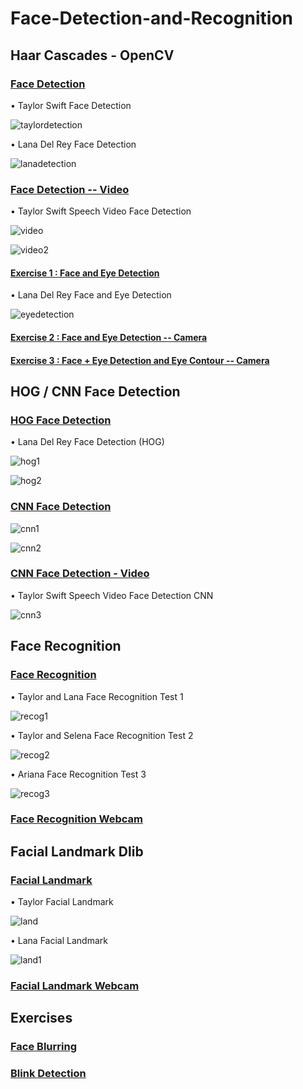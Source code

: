 # Face-Detection-and-Recognition

## Haar Cascades - OpenCV

### [Face Detection](https://github.com/defnebusecelik/Face-Detection-and-Recognition/blob/main/facedetection.py)

• Taylor Swift Face Detection

![taylordetection](https://github.com/defnebusecelik/Face-Detection-and-Recognition/assets/110555559/47b1375e-f571-4827-bd2a-3012a3ebd788)

• Lana Del Rey Face Detection

![lanadetection](https://github.com/defnebusecelik/Face-Detection-and-Recognition/assets/110555559/6b2a41d0-d724-45c7-a55d-c8921e66d1a5)

### [Face Detection -- Video](https://github.com/defnebusecelik/Face-Detection-and-Recognition/blob/main/facedetection_video.py)

• Taylor Swift Speech Video Face Detection 

![video](https://github.com/defnebusecelik/Face-Detection-and-Recognition/assets/110555559/8db0249f-e290-48fd-9c54-c457157e1da0)

![video2](https://github.com/defnebusecelik/Face-Detection-and-Recognition/assets/110555559/0ac344ec-849a-4e9f-a28c-e023c815c5eb)

#### [Exercise 1 : Face and Eye Detection ](https://github.com/defnebusecelik/Face-Detection-and-Recognition/blob/main/haarcascade%C3%B6dev1.py)

• Lana Del Rey Face and Eye Detection

![eyedetection](https://github.com/defnebusecelik/Face-Detection-and-Recognition/assets/110555559/2205f795-d7fa-4010-b568-32741358a3f8)

#### [Exercise 2 : Face and Eye Detection -- Camera](https://github.com/defnebusecelik/Face-Detection-and-Recognition/blob/main/haarcascade%C3%B6dev2.py)

#### [Exercise 3 : Face + Eye Detection and Eye Contour -- Camera](https://github.com/defnebusecelik/Face-Detection-and-Recognition/blob/main/haarcascade%C3%B6dev3.py)

## HOG / CNN Face Detection

### [HOG Face Detection](https://github.com/defnebusecelik/Face-Detection-and-Recognition/blob/main/hog.py)

• Lana Del Rey Face Detection (HOG)

![hog1](https://github.com/defnebusecelik/Face-Detection-and-Recognition/assets/110555559/d2b5e3b9-2f38-486a-b9db-101b1321b974)

![hog2](https://github.com/defnebusecelik/Face-Detection-and-Recognition/assets/110555559/012a9290-fa9d-4d26-bfa4-264261e016a9)

### [CNN Face Detection](https://github.com/defnebusecelik/Face-Detection-and-Recognition/blob/main/hogcnnfacedetection.py)

![cnn1](https://github.com/defnebusecelik/Face-Detection-and-Recognition/assets/110555559/1ab65504-33a3-464d-8055-7f3e7e235a93)

![cnn2](https://github.com/defnebusecelik/Face-Detection-and-Recognition/assets/110555559/7c88121a-0ffd-4c33-906e-44bf142a1c64)

### [CNN Face Detection - Video ](https://github.com/defnebusecelik/Face-Detection-and-Recognition/blob/main/hogcnnfacedetection--video.py)

• Taylor Swift Speech Video Face Detection CNN

![cnn3](https://github.com/defnebusecelik/Face-Detection-and-Recognition/assets/110555559/3ae8f6e9-2e66-477a-876a-c76bca6ed0c1)

## Face Recognition 

### [Face Recognition](https://github.com/defnebusecelik/Face-Detection-and-Recognition/blob/main/facerecognition.py)

• Taylor and Lana Face Recognition Test 1

![recog1](https://github.com/defnebusecelik/Face-Detection-and-Recognition/assets/110555559/cccda446-38d3-4e8b-b8dd-1878848096e2)

• Taylor and Selena Face Recognition Test 2

![recog2](https://github.com/defnebusecelik/Face-Detection-and-Recognition/assets/110555559/3cf22b6a-602c-4b46-a839-964882ed27d8)

• Ariana Face Recognition Test 3

![recog3](https://github.com/defnebusecelik/Face-Detection-and-Recognition/assets/110555559/765f2616-1767-49ec-858d-c270743c6477)

### [Face Recognition Webcam](https://github.com/defnebusecelik/Face-Detection-and-Recognition/blob/main/facerecognition-video.py)

## Facial Landmark Dlib

### [Facial Landmark](https://github.com/defnebusecelik/Face-Detection-and-Recognition/blob/main/faciallandmark.py)

• Taylor Facial Landmark

![land](https://github.com/defnebusecelik/Face-Detection-and-Recognition/assets/110555559/7321519a-a4a9-4d00-a17d-be5f01c8ee93)

• Lana Facial Landmark

![land1](https://github.com/defnebusecelik/Face-Detection-and-Recognition/assets/110555559/553e3259-f201-481c-ab87-6c6138bf69b4)

### [Facial Landmark Webcam](https://github.com/defnebusecelik/Face-Detection-and-Recognition/blob/main/faciallandmark-video.py)

## Exercises

### [Face Blurring](https://github.com/defnebusecelik/Face-Detection-and-Recognition/blob/main/faceblurring.py)

### [Blink Detection](https://github.com/defnebusecelik/Face-Detection-and-Recognition/blob/main/blink.py)

